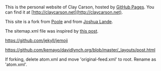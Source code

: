 This is the personal website of Clay Carson, hosted by [GitHub Pages](http://pages.github.com). You can find it at [http://claycarson.net](http://claycarson.net).

This site is a fork from [Poole](https://github.com/poole/poole) and from [Joshua Lande](http://joshualande.com/).

The sitemap.xml file was inspired by [this post](http://jethrokuan.github.io/2013/12/20/SEO-with-Jekyll.html).

https://github.com/jekyll/jemoji

https://github.com/kemayo/davidlynch.org/blob/master/_layouts/post.html

If forking, delete atom.xml and move 'original-feed.xml' to root. Rename as 'atom.xml'.